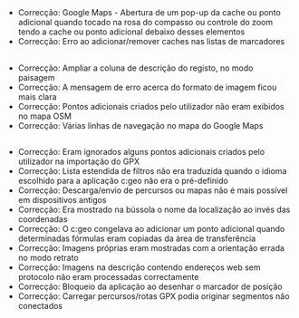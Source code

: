 ##
- Correcção: Google Maps - Abertura de um pop-up da cache ou ponto adicional quando tocado na rosa do compasso ou controle do zoom tendo a cache ou ponto adicional debaixo desses elementos
- Correcção: Erro ao adicionar/remover caches nas listas de marcadores

##
- Correcção: Ampliar a coluna de descrição do registo, no modo paisagem
- Correcção: A mensagem de erro acerca do formato de imagem ficou mais clara
- Correcção: Pontos adicionais criados pelo utilizador não eram exibidos no mapa OSM
- Correcção: Várias linhas de navegação no mapa do Google Maps

##
- Correcção: Eram ignorados alguns pontos adicionais criados pelo utilizador na importação do GPX
- Correcção: Lista estendida de filtros não era traduzida quando o idioma escolhido para a aplicação c:geo não era o pré-definido
- Correcção: Descarga/envio de percursos ou mapas não é mais possível em dispositivos antigos
- Correcção: Era mostrado na bússola o nome da localização ao invés das coordenadas
- Correcção: O c:geo congelava ao adicionar um ponto adicional quando determinadas fórmulas eram copiadas da área de transferência
- Correcção: Imagens próprias eram mostradas com a orientação errada no modo retrato
- Correcção: Imagens na descrição contendo endereços web sem protocolo não eram processadas correctamente
- Correcção: Bloqueio da aplicação ao desenhar o marcador de posição
- Correcção: Carregar percursos/rotas GPX podia originar segmentos não conectados
